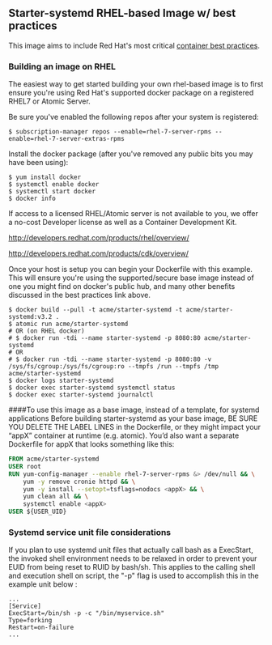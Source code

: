 ## Starter-systemd RHEL-based Image w/ best practices 
This image aims to include Red Hat's most critical [container best practices](http://docs.projectatomic.io/container-best-practices/).

### Building an image on RHEL
The easiest way to get started building your own rhel-based image is to first ensure you're using Red Hat's supported docker package on a registered RHEL7 or Atomic Server.

Be sure you've enabled the following repos after your system is registered:
```shell
$ subscription-manager repos --enable=rhel-7-server-rpms --enable=rhel-7-server-extras-rpms
```
Install the docker package (after you've removed any public bits you may have been using):
```shell
$ yum install docker
$ systemctl enable docker
$ systemctl start docker
$ docker info
```
If access to a licensed RHEL/Atomic server is not available to you, we offer a no-cost Developer license as well as a Container Development Kit.

http://developers.redhat.com/products/rhel/overview/  

http://developers.redhat.com/products/cdk/overview/

Once your host is setup you can begin your Dockerfile with this example. This will ensure you're using the supported/secure base image instead of one you might find on docker's public hub, and many other benefits discussed in the best practices link above.
```shell
$ docker build --pull -t acme/starter-systemd -t acme/starter-systemd:v3.2 .
$ atomic run acme/starter-systemd
# OR (on RHEL docker)
# $ docker run -tdi --name starter-systemd -p 8080:80 acme/starter-systemd
# OR
# $ docker run -tdi --name starter-systemd -p 8080:80 -v /sys/fs/cgroup:/sys/fs/cgroup:ro --tmpfs /run --tmpfs /tmp acme/starter-systemd
$ docker logs starter-systemd 
$ docker exec starter-systemd systemctl status
$ docker exec starter-systemd journalctl
```
####To use this image as a base image, instead of a template, for systemd applications
Before building starter-systemd as your base image, BE SURE YOU DELETE THE LABEL LINES in the Dockerfile, or they might impact your “appX” container at runtime (e.g. atomic). You’d also want a separate Dockerfile for appX that looks something like this:
```Dockerfile
FROM acme/starter-systemd
USER root
RUN yum-config-manager --enable rhel-7-server-rpms &> /dev/null && \
    yum -y remove cronie httpd && \
    yum -y install --setopt=tsflags=nodocs <appX> && \
    yum clean all && \
    systemctl enable <appX>
USER ${USER_UID}
```

### Systemd service unit file considerations

If you plan to use systemd unit files that actually call bash as a ExecStart, the invoked shell environment needs to be relaxed in order to prevent your EUID from being reset to RUID by bash/sh.
This applies to the calling shell and execution shell on script, the "-p" flag is used to accomplish this in the example unit below :  

```shell
...
[Service]
ExecStart=/bin/sh -p -c "/bin/myservice.sh"
Type=forking
Restart=on-failure
...
```
